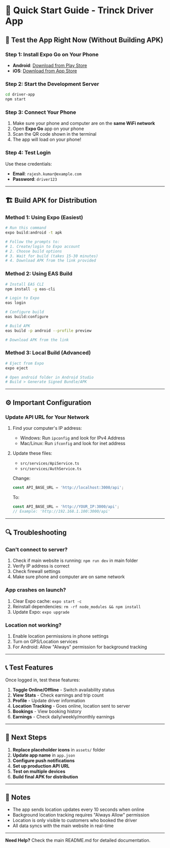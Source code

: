 # 🚀 Quick Start Guide - Trinck Driver App

## 📱 Test the App Right Now (Without Building APK)

### Step 1: Install Expo Go on Your Phone
- **Android**: [Download from Play Store](https://play.google.com/store/apps/details?id=host.exp.exponent)
- **iOS**: [Download from App Store](https://apps.apple.com/app/expo-go/id982107779)

### Step 2: Start the Development Server
```bash
cd driver-app
npm start
```

### Step 3: Connect Your Phone
1. Make sure your phone and computer are on the **same WiFi network**
2. Open **Expo Go** app on your phone
3. Scan the QR code shown in the terminal
4. The app will load on your phone!

### Step 4: Test Login
Use these credentials:
- **Email**: `rajesh.kumar@example.com`
- **Password**: `driver123`

---

## 🏗️ Build APK for Distribution

### Method 1: Using Expo (Easiest)
```bash
# Run this command
expo build:android -t apk

# Follow the prompts to:
# 1. Create/login to Expo account
# 2. Choose build options
# 3. Wait for build (takes 15-30 minutes)
# 4. Download APK from the link provided
```

### Method 2: Using EAS Build
```bash
# Install EAS CLI
npm install -g eas-cli

# Login to Expo
eas login

# Configure build
eas build:configure

# Build APK
eas build -p android --profile preview

# Download APK from the link
```

### Method 3: Local Build (Advanced)
```bash
# Eject from Expo
expo eject

# Open android folder in Android Studio
# Build > Generate Signed Bundle/APK
```

---

## ⚙️ Important Configuration

### Update API URL for Your Network

1. Find your computer's IP address:
   - Windows: Run `ipconfig` and look for IPv4 Address
   - Mac/Linux: Run `ifconfig` and look for inet address

2. Update these files:
   - `src/services/ApiService.ts`
   - `src/services/AuthService.ts`

   Change:
   ```javascript
   const API_BASE_URL = 'http://localhost:3000/api';
   ```
   
   To:
   ```javascript
   const API_BASE_URL = 'http://YOUR_IP:3000/api';
   // Example: 'http://192.168.1.100:3000/api'
   ```

---

## 🔍 Troubleshooting

### Can't connect to server?
1. Check if main website is running: `npm run dev` in main folder
2. Verify IP address is correct
3. Check firewall settings
4. Make sure phone and computer are on same network

### App crashes on launch?
1. Clear Expo cache: `expo start -c`
2. Reinstall dependencies: `rm -rf node_modules && npm install`
3. Update Expo: `expo upgrade`

### Location not working?
1. Enable location permissions in phone settings
2. Turn on GPS/Location services
3. For Android: Allow "Always" permission for background tracking

---

## 📞 Test Features

Once logged in, test these features:

1. **Toggle Online/Offline** - Switch availability status
2. **View Stats** - Check earnings and trip count
3. **Profile** - Update driver information
4. **Location Tracking** - Goes online, location sent to server
5. **Bookings** - View booking history
6. **Earnings** - Check daily/weekly/monthly earnings

---

## 🎯 Next Steps

1. **Replace placeholder icons** in `assets/` folder
2. **Update app name** in `app.json`
3. **Configure push notifications**
4. **Set up production API URL**
5. **Test on multiple devices**
6. **Build final APK for distribution**

---

## 📝 Notes

- The app sends location updates every 10 seconds when online
- Background location tracking requires "Always Allow" permission
- Location is only visible to customers who booked the driver
- All data syncs with the main website in real-time

---

**Need Help?** Check the main README.md for detailed documentation.
